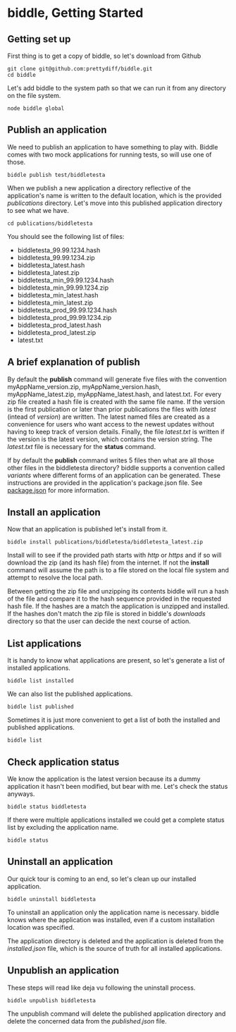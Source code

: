 # biddle, Getting Started

## Getting set up
First thing is to get a copy of biddle, so let's download from Github

    git clone git@github.com:prettydiff/biddle.git
    cd biddle

Let's add biddle to the system path so that we can run it from any directory on the file system.

    node biddle global

## Publish an application
We need to publish an application to have something to play with. Biddle comes with two mock applications for running tests, so will use one of those.

    biddle publish test/biddletesta

When we publish a new application a directory reflective of the application's name is written to the default location, which is the provided *publications* directory.  Let's move into this published application directory to see what we have.

    cd publications/biddletesta

You should see the following list of files:
  * biddletesta_99.99.1234.hash
  * biddletesta_99.99.1234.zip
  * biddletesta_latest.hash
  * biddletesta_latest.zip
  * biddletesta_min_99.99.1234.hash
  * biddletesta_min_99.99.1234.zip
  * biddletesta_min_latest.hash
  * biddletesta_min_latest.zip
  * biddletesta_prod_99.99.1234.hash
  * biddletesta_prod_99.99.1234.zip
  * biddletesta_prod_latest.hash
  * biddletesta_prod_latest.zip
  * latest.txt

## A brief explanation of publish
By default the **publish** command will generate five files with the convention myAppName_version.zip, myAppName_version.hash, myAppName_latest.zip, myAppName_latest.hash, and latest.txt.  For every zip file created a hash file is created with the same file name.  If the version is the first publication or later than prior publications the files with *latest* (intead of *version*) are written.  The latest named files are created as a convenience for users who want access to the newest updates without having to keep track of version details.  Finally, the file *latest.txt* is written if the version is the latest version, which contains the version string.  The *latest.txt* file is necessary for the **status** command.

If by default the **publish** command writes 5 files then what are all those other files in the biddletesta directory?  biddle supports a convention called *variants* where different forms of an application can be generated.  These instructions are provided in the application's package.json file.  See [package.json](package.md) for more information.

## Install an application
Now that an application is published let's install from it.

    biddle install publications/biddletesta/biddletesta_latest.zip

Install will to see if the provided path starts with *http* or *https* and if so will download the zip (and its hash file) from the internet.  If not the **install** command will assume the path is to a file stored on the local file system and attempt to resolve the local path.

Between getting the zip file and unzipping its contents biddle will run a hash of the file and compare it to the hash sequence provided in the requested hash file.  If the hashes are a match the application is unzipped and installed.  If the hashes don't match the zip file is stored in biddle's *downloads* directory so that the user can decide the next course of action.

## List applications
It is handy to know what applications are present, so let's generate a list of installed applications.

    biddle list installed

We can also list the published applications.

    biddle list published

Sometimes it is just more convenient to get a list of both the installed and published applications.

    biddle list

## Check application status
We know the application is the latest version because its a dummy application it hasn't been modified, but bear with me.  Let's check the status anyways.

    biddle status biddletesta

If there were multiple applications installed we could get a complete status list by excluding the application name.

    biddle status

## Uninstall an application
Our quick tour is coming to an end, so let's clean up our installed application.

    biddle uninstall biddletesta

To uninstall an application only the application name is necessary.  biddle knows where the application was installed, even if a custom installation location was specified.

The application directory is deleted and the application is deleted from the *installed.json* file, which is the source of truth for all installed applications.

## Unpublish an application
These steps will read like deja vu following the uninstall process.

    biddle unpublish biddletesta

The unpublish command will delete the published application directory and delete the concerned data from the *published.json* file.
